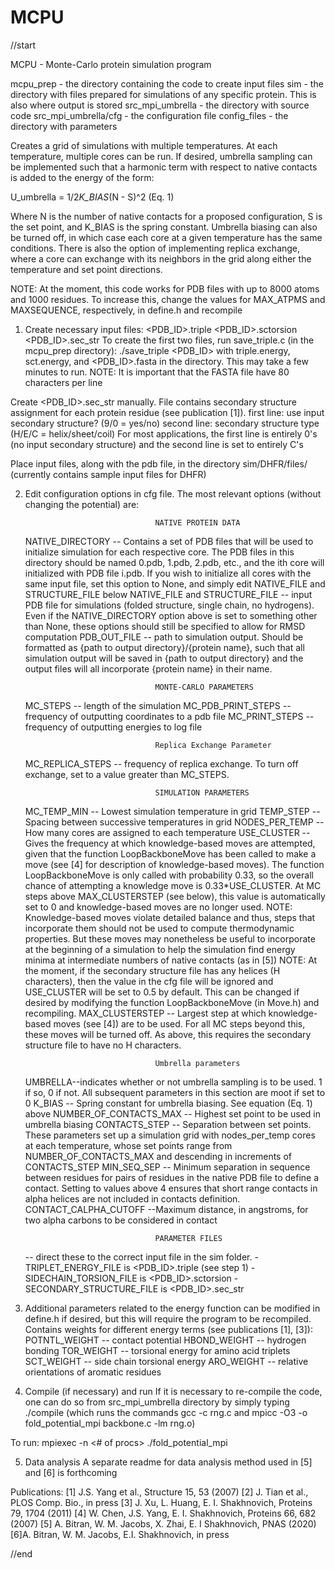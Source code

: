 # MCPU
//start	

MCPU - Monte-Carlo protein simulation program

mcpu_prep - the directory containing the code to create input files
sim - the directory with files prepared for simulations of any specific protein. This is also where output is stored
src_mpi_umbrella - the directory with source code
src_mpi_umbrella/cfg - the configuration file
config_files - the directory with parameters





Creates a grid of simulations with multiple temperatures. At each temperature, multiple cores can be run. If desired, umbrella sampling can be implemented such that a harmonic term with respect to native contacts is added to the energy of the form:

U_umbrella = 1/2*K_BIAS*(N - S)^2 (Eq. 1)

Where N is the number of native contacts for a proposed configuration, S is the set point, and K_BIAS is the spring constant. Umbrella biasing can also be turned off, in which case each core at a given temperature has the same conditions. There is also the option of implementing replica exchange, where a core can exchange with its neighbors in the grid along either the temperature and set point directions.




NOTE: At the moment, this code works for PDB files with up to 8000 atoms and 1000 residues. To increase this, change the values for MAX_ATPMS and MAXSEQUENCE, respectively, in define.h and recompile


1. Create necessary input files: 
	<PDB_ID>.triple
	<PDB_ID>.sctorsion
	<PDB_ID>.sec_str
To create the first two files, run save_triple.c (in the mcpu_prep directory): 
	./save_triple <PDB_ID>
with triple.energy, sct.energy, and <PDB_ID>.fasta in the directory. This may take a few minutes to run.
NOTE: It is important that the FASTA file have 80 characters per line

Create <PDB_ID>.sec_str manually. File contains secondary structure assignment for each protein residue (see publication [1]).
first line: use input secondary structure? (9/0 = yes/no)
second line: secondary structure type (H/E/C = helix/sheet/coil)
For most applications, the first line is entirely 0's (no input secondary structure) and the second line is set to entirely C's 

Place input files, along with the pdb file, in the directory sim/DHFR/files/
(currently contains sample input files for DHFR)


2. Edit configuration options in cfg file. The most relevant options (without changing the potential) are:

									NATIVE PROTEIN DATA
	NATIVE_DIRECTORY -- Contains a set of PDB files that will be used to initialize simulation for each respective core. The PDB files in this directory should be named 0.pdb, 1.pdb, 2.pdb, etc., and the ith core will initialized with PDB file i.pdb. If you wish to initialize all cores with the same input file, set this option to None, and simply edit NATIVE_FILE and STRUCTURE_FILE below 
	NATIVE_FILE and STRUCTURE_FILE -- input PDB file for simulations (folded structure, single chain, no hydrogens). Even if the NATIVE_DIRECTORY option above is set to something other than None, these options should still be specified to allow for RMSD computation
	PDB_OUT_FILE -- path to simulation output. Should be formatted as {path to output directory}/{protein name}, such that all simulation output will be saved in {path to output directory} and the output files will all incorporate {protein name} in their name.
									
									MONTE-CARLO PARAMETERS

	MC_STEPS -- length of the simulation
	MC_PDB_PRINT_STEPS -- frequency of outputting coordinates to a pdb file
	MC_PRINT_STEPS -- frequency of outputting energies to log file

									Replica Exchange Parameter
	MC_REPLICA_STEPS -- frequency of replica exchange. To turn off exchange, set to a value greater than MC_STEPS.


									SIMULATION PARAMETERS
	MC_TEMP_MIN -- Lowest simulation temperature in grid
	TEMP_STEP -- Spacing between successive temperatures in grid
	NODES_PER_TEMP -- How many cores are assigned to each temperature
	USE_CLUSTER -- Gives the frequency at which knowledge-based moves are attempted, given that the function LoopBackboneMove has been called to make a move (see [4] for description of knowledge-based moves). The function LoopBackboneMove is only called with probability 0.33, so the overall chance of attempting a knowledge move is 0.33*USE_CLUSTER. At MC steps above MAX_CLUSTERSTEP (see below), this value is automatically set to 0 and knowledge-based moves are no longer used.
		NOTE: Knowledge-based moves violate detailed balance and thus, steps that incorporate them should not be used to compute thermodynamic properties. But these moves may nonetheless be useful to incorporate at the beginning of a simulation to help the simulation find energy minima at intermediate numbers of native contacts (as in [5])
		NOTE: At the moment, if the secondary structure file has any helices (H characters), then the value in the cfg file will be ignored and USE_CLUSTER will be set to 0.5 by default. This can be changed if desired by modifying the function LoopBackboneMove (in Move.h) and recompiling.
	MAX_CLUSTERSTEP -- Largest step at which knowledge-based moves (see [4]) are to be used. For all MC steps beyond this, these moves will be turned off. As above, this requires the secondary structure file to have no H characters.
	



									Umbrella parameters

	UMBRELLA--indicates whether or not umbrella sampling is to be used. 1 if so, 0 if not. All subsequent parameters in this section are moot if set to 0
	K_BIAS -- Spring constant for umbrella biasing. See equation (Eq. 1) above
	NUMBER_OF_CONTACTS_MAX	-- Highest set point to be used in umbrella biasing
	CONTACTS_STEP -- Separation between set points. These parameters set up a simulation grid with nodes_per_temp cores at each temperature, whose set points range from NUMBER_OF_CONTACTS_MAX and descending in increments of CONTACTS_STEP
	MIN_SEQ_SEP -- Minimum separation in sequence between residues for pairs of residues in the native PDB file to define a contact. Setting to values above 4 ensures that short range contacts in alpha helices are not included in contacts definition.
	CONTACT_CALPHA_CUTOFF --Maximum distance, in angstroms, for two alpha carbons to be considered in contact
	
					




	 								PARAMETER FILES
	-- direct these to the correct input file in the sim folder. 
		- TRIPLET_ENERGY_FILE is <PDB_ID>.triple (see step 1)
		- SIDECHAIN_TORSION_FILE is <PDB_ID>.sctorsion
		- SECONDARY_STRUCTURE_FILE is <PDB_ID>.sec_str
	
			



3. Additional parameters related to the energy function can be modified in define.h if desired, but this will require the program to be recompiled.
Contains weights for different energy terms (see publications [1], [3]): 
POTNTL_WEIGHT -- contact potential
HBOND_WEIGHT -- hydrogen bonding
TOR_WEIGHT -- torsional energy for amino acid triplets
SCT_WEIGHT -- side chain torsional energy
ARO_WEIGHT -- relative orientations of aromatic residues


4. Compile (if necessary) and run
If it is necessary to re-compile the code, one can do so from src_mpi_umbrella directory by simply typing ./compile (which runs the commands  gcc -c rng.c and mpicc -O3 -o fold_potential_mpi backbone.c -lm rng.o)

To run:
mpiexec -n <# of procs> ./fold_potential_mpi <cfg filename>	




5. Data analysis
A separate readme for data analysis method used in [5] and [6] is forthcoming


Publications:
[1] J.S. Yang et al., Structure 15, 53 (2007)
[2] J. Tian et al., PLOS Comp. Bio., in press
[3] J. Xu, L. Huang, E. I. Shakhnovich, Proteins 79, 1704 (2011)
[4] W. Chen, J.S. Yang, E. I. Shakhnovich, Proteins 66, 682 (2007)
[5] A. Bitran, W. M. Jacobs, X. Zhai, E. I Shakhnovich, PNAS (2020)
[6]A. Bitran, W. M. Jacobs, E.I. Shakhnovich, in press


//end